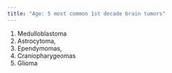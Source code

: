 ```yaml
---
title: "Age: 5 most common 1st decade brain tumors"
---
```

1. Medulloblastoma
2. Astrocytoma,
3. Ependymomas, 
4. Craniopharygeomas
5. Glioma


